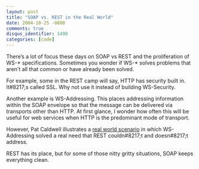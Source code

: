 ```yaml
---
layout: post
title: "SOAP vs. REST in the Real World"
date: 2004-10-25 -0800
comments: true
disqus_identifier: 1490
categories: [code]
---
```

There’s a lot of focus these days on SOAP vs REST and the proliferation
of WS-\* specifications. Sometimes you wonder if WS-\* solves problems
that aren't all that common or have already been solved.

For example, some in the REST camp will say, HTTP has security built in.
It\#8217;s called SSL. Why not use it instead of building WS-Security.

Another example is WS-Addressing. This places addressing information
within the SOAP envelope so that the message can be delivered via
transports other than HTTP. At first glance, I wonder how often this
will be useful for web services when HTTP is the predominant mode of
transport.

However, Pat Caldwell illustrates a [real world
scenario](http://www.cauldwell.net/patrick/blog/PermaLink,guid,9ba58b84-f978-4b49-8aa5-5c2c0e0c9458.aspx "WS-Addressing")
in which WS-Addressing solved a real need that REST couldn\#8217;t and
doesn\#8217;t address.

REST has its place, but for some of those nitty gritty situations, SOAP
keeps everything clean.

